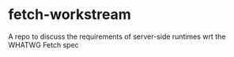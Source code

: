 # fetch-workstream
A repo to discuss the requirements of server-side runtimes wrt the WHATWG Fetch spec
